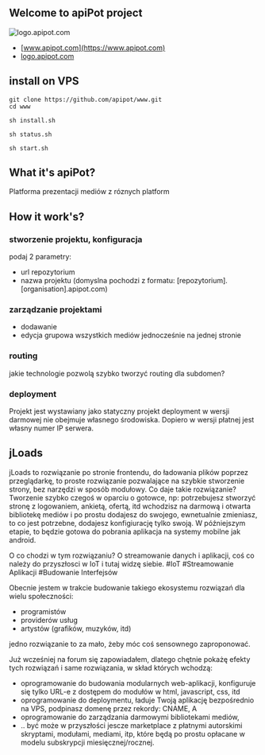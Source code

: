 ## Welcome to apiPot project
![logo.apipot.com](https://logo.apipot.com/4/default.png)

+ [www.apipot.com](https://www.apipot.com)
+ [logo.apipot.com](https://logo.apipot.com)


## install on VPS

    git clone https://github.com/apipot/www.git
    cd www
    
    sh install.sh
    
    sh status.sh
    
    sh start.sh
    
## What it's apiPot?

Platforma prezentacji mediów z róznych platform

## How it work's?

### stworzenie projektu, konfiguracja
podaj 2 parametry:
+ url repozytorium
+ nazwa projektu (domyslna pochodzi z formatu: [repozytorium].[organisation].apipot.com) 

### zarządzanie projektami
+ dodawanie
+ edycja grupowa wszystkich mediów jednocześnie na jednej stronie

### routing
jakie technologie pozwolą szybko tworzyć routing dla subdomen?

### deployment
Projekt jest wystawiany jako statyczny projekt
deployment w wersji darmowej nie obejmuje własnego środowiska.
Dopiero w wersji płatnej jest własny numer IP serwera.

## jLoads

jLoads to rozwiązanie po stronie frontendu, do ładowania plików poprzez przeglądarkę,
to proste rozwiązanie pozwalające na szybkie stworzenie strony, bez narzędzi w sposób modułowy.
Co daje takie rozwiązanie?
Tworzenie szybko czegoś w oparciu o gotowce, np: potrzebujesz stworzyć stronę z logowaniem, ankietą, ofertą, itd wchodzisz na darmową i otwarta bibliotekę mediów i po prostu dodajesz do swojego, ewnetualnie zmieniasz, to co jest potrzebne, dodajesz konfigiurację tylko swoją.
W późniejszym etapie, to będzie gotowa do pobrania aplikacja na systemy mobilne jak android.


O co chodzi w tym rozwiązaniu?
O streamowanie danych i aplikacji, coś co należy do przyszłosci w IoT i tutaj widzę siebie.
#IoT
#Streamowanie Aplikacji
#Budowanie Interfejsów



Obecnie jestem w trakcie budowanie takiego ekosystemu rozwiązań dla wielu społeczności:
+ programistów
+ providerów usług
+ artystów (grafików, muzyków, itd)

jedno rozwiązanie to za mało, żeby móc coś sensownego zaproponować.

Już wcześniej na forum się zapowiadałem, dlatego chętnie pokażę efekty tych rozwiązań i same rozwiązania, w skład których wchodzą:
+ oprogramowanie do budowania modularnych web-aplikacji, konfiguruje się tylko URL-e z dostępem do modułów w html, javascript, css, itd
+ oprogramowanie do deploymentu, ładuje Twoją aplikację bezpośrednio na VPS, podpinasz domenę przez rekordy: CNAME, A
+ oprogramowanie do zarządzania darmowymi bibliotekami mediów,
+ .. być może w przyszłości jescze marketplace z płatnymi autorskimi skryptami, modułami, mediami, itp, które będą po prostu opłacane w modelu subskrypcji miesięcznej/rocznej.


